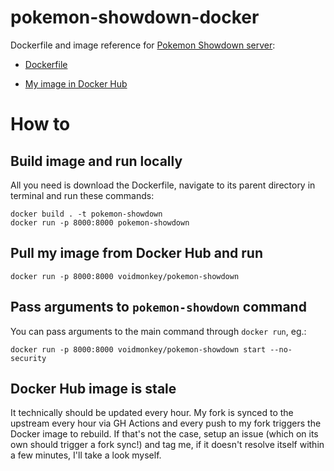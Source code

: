 # pokemon-showdown-docker
Dockerfile and image reference for [Pokemon Showdown server](https://github.com/smogon/pokemon-showdown):

- [Dockerfile](https://github.com/szymonWojdat/pokemon-showdown/blob/master/Dockerfile)

- [My image in Docker Hub](https://hub.docker.com/repository/docker/voidmonkey/pokemon-showdown)

# How to

## Build image and run locally
All you need is download the Dockerfile, navigate to its parent directory in terminal and run these commands:
```
docker build . -t pokemon-showdown
docker run -p 8000:8000 pokemon-showdown
```

## Pull my image from Docker Hub and run
```
docker run -p 8000:8000 voidmonkey/pokemon-showdown
```

## Pass arguments to `pokemon-showdown` command
You can pass arguments to the main command through `docker run`, eg.:
```
docker run -p 8000:8000 voidmonkey/pokemon-showdown start --no-security
```

## Docker Hub image is stale
It technically should be updated every hour. My fork is synced to the upstream every hour via GH Actions and every push to my fork triggers the Docker image to rebuild. If that's not the case, setup an issue (which on its own should trigger a fork sync!) and tag me, if it doesn't resolve itself within a few minutes, I'll take a look myself.
